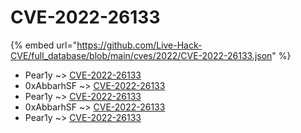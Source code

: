 # CVE-2022-26133
{% embed url="https://github.com/Live-Hack-CVE/full_database/blob/main/cves/2022/CVE-2022-26133.json" %}

* Pear1y ~> [CVE-2022-26133](https://www.alice-snow.ru/2022/database/cve-2022-26133/cve-2022-26133-pear1y)
* 0xAbbarhSF ~> [CVE-2022-26133](https://www.alice-snow.ru/2022/database/cve-2022-26133/cve-2022-26133-0xabbarhsf)
* Pear1y ~> [CVE-2022-26133](https://www.alice-snow.ru/2022/database/cve-2022-26133/cve-2022-26133-pear1y)
* 0xAbbarhSF ~> [CVE-2022-26133](https://www.alice-snow.ru/2022/database/cve-2022-26133/cve-2022-26133-0xabbarhsf)
* Pear1y ~> [CVE-2022-26133](https://www.alice-snow.ru/2022/database/cve-2022-26133/cve-2022-26133-pear1y)